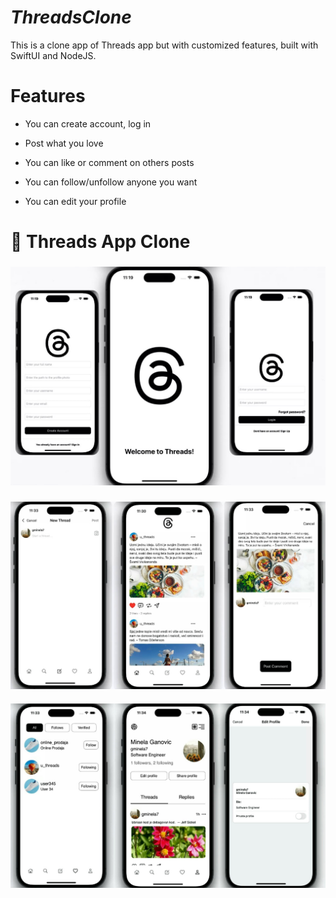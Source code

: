 # _ThreadsClone_
This is a clone app of Threads app but with customized features, built with SwiftUI and NodeJS.

# Features
- You can create account, log in
  
- Post what you love

- You can like or comment on others posts

- You can follow/unfollow anyone you want

- You can edit your profile
  
# 📱 Threads App Clone

###

<img src="ThreadsClone_SwiftUI/img1.jpg" alt="image">

### 

<img src="ThreadsClone_SwiftUI/img2.jpg" alt="image">

#### 

<img src="ThreadsClone_SwiftUI/img3.jpg" alt="image">
